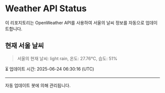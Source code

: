 
# Weather API Status

이 리포지토리는 OpenWeather API를 사용하여 서울의 날씨 정보를 자동으로 업데이트합니다.

## 현재 서울 날씨
> 서울의 현재 날씨: light rain, 온도: 27.76°C, 습도: 51%

⏳ 업데이트 시간: 2025-06-24 06:30:16 (UTC)

---
자동 업데이트 봇에 의해 관리됩니다.
